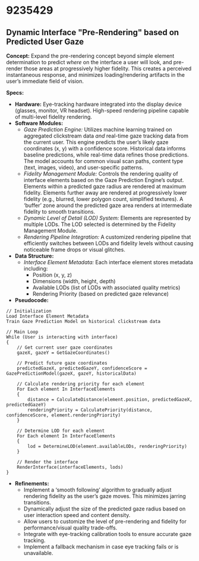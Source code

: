 # 9235429

## Dynamic Interface "Pre-Rendering" based on Predicted User Gaze

**Concept:** Expand the pre-rendering concept beyond simple element determination to predict *where* on the interface a user will look, and pre-render those areas at progressively higher fidelity. This creates a perceived instantaneous response, and minimizes loading/rendering artifacts in the user’s immediate field of vision.

**Specs:**

*   **Hardware:** Eye-tracking hardware integrated into the display device (glasses, monitor, VR headset).  High-speed rendering pipeline capable of multi-level fidelity rendering.
*   **Software Modules:**
    *   *Gaze Prediction Engine:*  Utilizes machine learning trained on aggregated clickstream data *and* real-time gaze tracking data from the current user.  This engine predicts the user’s likely gaze coordinates (x, y) with a confidence score.  Historical data informs baseline predictions, while real-time data refines those predictions.  The model accounts for common visual scan paths, content type (text, images, video), and user-specific patterns.
    *   *Fidelity Management Module:*  Controls the rendering quality of interface elements based on the Gaze Prediction Engine’s output. Elements within a predicted gaze radius are rendered at maximum fidelity.  Elements further away are rendered at progressively lower fidelity (e.g., blurred, lower polygon count, simplified textures). A ‘buffer’ zone around the predicted gaze area renders at intermediate fidelity to smooth transitions.
    *   *Dynamic Level of Detail (LOD) System:* Elements are represented by multiple LODs. The LOD selected is determined by the Fidelity Management Module.
    *   *Rendering Pipeline Integration:* A customized rendering pipeline that efficiently switches between LODs and fidelity levels without causing noticeable frame drops or visual glitches.
*   **Data Structure:**
    *   *Interface Element Metadata:* Each interface element stores metadata including:
        *   Position (x, y, z)
        *   Dimensions (width, height, depth)
        *   Available LODs (list of LODs with associated quality metrics)
        *   Rendering Priority (based on predicted gaze relevance)
*   **Pseudocode:**

```
// Initialization
Load Interface Element Metadata
Train Gaze Prediction Model on historical clickstream data

// Main Loop
While (User is interacting with interface)
{
    // Get current user gaze coordinates
    gazeX, gazeY = GetGazeCoordinates()

    // Predict future gaze coordinates
    predictedGazeX, predictedGazeY, confidenceScore = GazePredictionModel(gazeX, gazeY, historicalData)

    // Calculate rendering priority for each element
    For Each element In InterfaceElements
    {
        distance = CalculateDistance(element.position, predictedGazeX, predictedGazeY)
        renderingPriority = CalculatePriority(distance, confidenceScore, element.renderingPriority)
    }

    // Determine LOD for each element
    For Each element In InterfaceElements
    {
        lod = DetermineLOD(element.availableLODs, renderingPriority)
    }

    // Render the interface
    RenderInterface(interfaceElements, lods)
}
```

*   **Refinements:**
    *   Implement a ‘smooth following’ algorithm to gradually adjust rendering fidelity as the user’s gaze moves.  This minimizes jarring transitions.
    *   Dynamically adjust the size of the predicted gaze radius based on user interaction speed and content density.
    *   Allow users to customize the level of pre-rendering and fidelity for performance/visual quality trade-offs.
    *   Integrate with eye-tracking calibration tools to ensure accurate gaze tracking.
    *   Implement a fallback mechanism in case eye tracking fails or is unavailable.